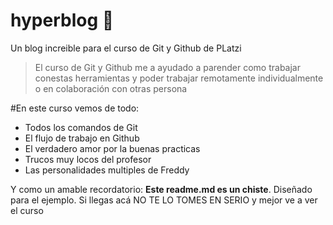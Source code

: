 # hyperblog 💚
Un blog increible para el curso de Git y Github de PLatzi
>El curso de Git y Github me a ayudado a parender como trabajar conestas herramientas y poder trabajar remotamente individualmente o en colaboración con otras persona

#En este curso vemos de todo:
* Todos los comandos de Git
* El flujo de trabajo en Github
* El verdadero amor por la buenas practicas
* Trucos muy locos del profesor
* Las personalidades multiples de Freddy

Y como un amable recordatorio: **Este readme.md es un chiste**. Diseñado para el ejemplo. Si llegas acá NO TE LO TOMES EN SERIO y mejor ve a ver el curso